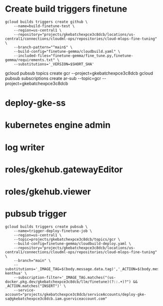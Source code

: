 # Create build triggers finetune
```
gcloud builds triggers create github \
    --name=build-finetune-test \
    --region=us-central1 \
    --repository="projects/gkebatchexpce3c8dcb/locations/us-central1/connections/cloudml-ops/repositories/cloud-mlops-fine-tuning" \
    --branch-pattern="^main$" \
    --build-config="finetune-gemma/cloudbuild.yaml" \
    --included-files="finetune-gemma/fine_tune.py,finetune-gemma/requirements.txt" \
    --substitutions='_VERSION=$SHORT_SHA'
```

gcloud pubsub topics create gcr --project=gkebatchexpce3c8dcb
gcloud pubsub subscriptions create ar-sub --topic=gcr --project=gkebatchexpce3c8dcb

# deploy-gke-ss
# kubernetes engine admin
# log writer
# roles/gkehub.gatewayEditor
# roles/gkehub.viewer

# pubsub trigger
```
gcloud builds triggers create pubsub \
    --name=trigger-deploy-finetune-job \
    --region=us-central1 \
    --topic=projects/gkebatchexpce3c8dcb/topics/gcr \
    --build-config=finetune-gemma/cloudbuild-deploy.yaml \
    --repository="projects/gkebatchexpce3c8dcb/locations/us-central1/connections/cloudml-ops/repositories/cloud-mlops-fine-tuning" \
    --branch="main" \
    --substitutions='_IMAGE_TAG=$(body.message.data.tag)','_ACTION=$(body.message.data.action)','_IMAGE_VERSION=${_IMAGE_TAG##*:}','_ACCELERATOR=a2','_CLUSTER_NAME=mlp-kenthua' \
    --subscription-filter='_IMAGE_TAG.matches("(us-docker.pkg.dev/gkebatchexpce3c8dcb/llm/finetune)(?::.+)?") && _ACTION.matches("INSERT")' \
    --service-account="projects/gkebatchexpce3c8dcb/serviceAccounts/deploy-gke-sa@gkebatchexpce3c8dcb.iam.gserviceaccount.com"
```